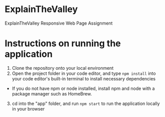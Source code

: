# ExplainTheValley
ExplainTheValley Responsive Web Page Assignment

# Instructions on running the application
1. Clone the repository onto your local environment
2. Open the project folder in your code editor, and type ```npm install``` into your code editor's built-in terminal to install necessary dependencies
  - If you do not have npm or node installed, install npm and node with a package manager such as HomeBrew.
3. cd into the "app" folder, and run ```npm start``` to run the application locally in your browser
